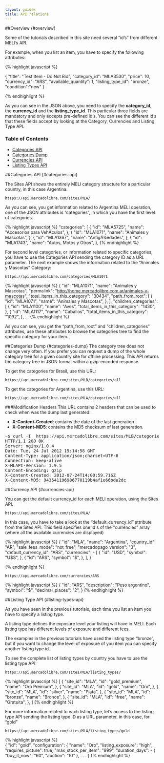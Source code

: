 ```yaml
---
layout: guides
title: API relations
---
```


##Overview {#overview}

Some of the tutorials described in this site need several “id’s” from different MELI’s API.

For example, when you list an item, you have to specify the following attributes:

{% highlight javascript %}

{
"title": "Test Item - Do Not Bid",
"category_id": "MLA3530",
"price": 10,
"currency_id": "ARS",
"available_quantity": 1,
"listing_type_id": "bronze",
"condition":"new"
}

{% endhighlight %}

As you can see in the JSON above, you need to specify the **category_id**, the **currency_id** and the **listing_type_id**. This particular three fields are mandatory and only accepts pre-defined id’s. You can see the different id’s that these fields accept by looking at the Category, Currencies and Listing Type API.

### Table of Contents
- [Categories API](#categories-api)
- [Categories Dump](#categories-dump)
- [Currencies API](#currencies-api)
- [Listing Types API](#listing-types-api)





##Categories API {#categories-api}

The Sites API shows the entirely MELI category structure for a particular country, in this case Argentina.

	https://api.mercadolibre.com/sites/MLA/  
As you can see, you get information related to Argentina MELI operation, one of the JSON attributes is “categories”, in which you have the first level of categories.

{% highlight javascript %}
"categories": [
{
"id": "MLA5725",
"name": "Accesorios para VehÃ­culos",
},
{
"id": "MLA1071",
"name": "Animales y Mascotas",
},
{
"id": "MLA1367",
"name": "AntigÃ¼edades",
},
{
"id": "MLA1743",
"name": "Autos, Motos y Otros",
},
{% endhighlight %}


For second level categories, or information related to specific categories, you have to use the Categories API sending the category ID as a URL parameter. The next example shows the information related to the “Animales y Mascotas” Category:

	https://api.mercadolibre.com/categories/MLA1071

{% highlight javascript %}
{
"id": "MLA1071",
"name": "Animales y Mascotas",
"permalink": "http://home.mercadolibre.com.ar/animales-y-mascotas",
"total_items_in_this_category": "30434",
"path_from_root": [
	{
	"id": "MLA1071",
	"name": "Animales y Mascotas",
	},
],
"children_categories": [
{
"id": "MLA1100",
"name": "Aves",
"total_items_in_this_category": "1430",
},
{
"id": "MLA1117",
"name": "Caballos",
"total_items_in_this_category": "1092",
},
.
.
{% endhighlight %}

As you can see, you get the “path_from_root” and "children_categories" attributes, use these attributes to browse the categories tree to find the specific category for your item.

##Categories Dump {#categories-dump}
The category tree does not change very often. If you prefer you can request a dump of the whole category tree for a given country site for offline processing.
This API returns the category tree in JSON format within a gzip-encoded response.

To get the categories for Brasil, use this URL:

	https://api.mercadolibre.com/sites/MLB/categories/all

To get the categories for Argentina, use this URL:

	https://api.mercadolibre.com/sites/MLA/categories/all

###Modification Headers
This URL contains 2 headers that can be used to check when was the dump last generated.

- **X-Content-Created**: contains the date of the last generation.
- **X-Content-MD5**: contains the MD5 checksum of last generation.

<pre class='terminal'>
~$ curl -I  https://api.mercadolibre.com/sites/MLB/categories/all
HTTP/1.1 200 OK
Server: nginx/1.0.4
Date: Tue, 24 Jul 2012 15:14:58 GMT
Content-Type: application/json;charset=UTF-8
Connection: keep-alive
X-MLAPI-Version: 1.9.5
Content-Encoding: gzip
X-Content-Created: 2012-07-24T14:00:59.716Z
X-Content-MD5: 943541196986770119b4af1e66bda2dc
</pre>



##Currency API {#currencies-api}

You can get the default currency_id for each MELI operation, using the Sites API.

	https://api.mercadolibre.com/sites/MLA/
In this case, you have to take a look at the “default_currency_id” attribute from the Sites API. This field specifies one id's of the "currencies" array (where all the available currencies are displayed)


{% highlight javascript %}
{
"id": "MLA",
"name": "Argentina",
"country_id": "AR",
"sale_fees_mode": "not_free",
"mercadopago_version": "3",
"default_currency_id": "ARS",
"currencies": - [
{
"id": "USD",
"symbol": "U$S",
},
{
"id": "ARS",
"symbol": "$",
},
],
}

{% endhighlight %}  
  
	https://api.mercadolibre.com/currencies/ARS
{% highlight javascript %}
{
"id": "ARS",
"description": "Peso argentino",
"symbol": "$",
"decimal_places": "2",
}
{% endhighlight %}




##Listing Type API {#listing-types-api}

As you have seen in the previous tutorials, each time you list an item you have to specify a listing type.

A listing type defines the exposure level your listing will have in MELI. Each listing type has different levels of exposure and different fees.

The examples in the previous tutorials have used the listing type “bronze”, but if you want to change the level of exposure of you item you can specify another listing type id.

To see the complete list of listing types by country you have to use the listing type API:

	https://api.mercadolibre.com/sites/MLA/listing_types/

{% highlight javascript %}
[
{
"site_id": "MLA",
"id": "gold_premium",
"name": "Oro Premium",
},
{
"site_id": "MLA",
"id": "gold",
"name": "Oro",
},
{
"site_id": "MLA",
"id": "silver",
"name": "Plata",
},
{
"site_id": "MLA",
"id": "bronze",
"name": "Bronce",
},
{
"site_id": "MLA",
"id": "free",
"name": "Gratuita",
},
]
{% endhighlight %}

For more information related to each listing type, let’s access to the listing type API sending the listing type ID as a URL parameter, in this case, for “gold”

	https://api.mercadolibre.com/sites/MLA/listing_types/gold

{% highlight javascript %}	
{
"id": "gold",
"configuration": {
"name": "Oro",
"listing_exposure": "high",
"requires_picture": true,
"max_stock_per_item": "999",
"duration_days": - {
"buy_it_now": "60",
"auction": "10"
},
.
.
.
}
{% endhighlight %}
